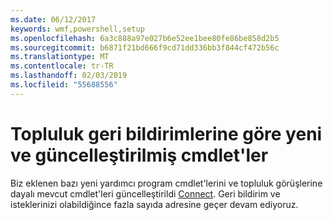 ```yaml
---
ms.date: 06/12/2017
keywords: wmf,powershell,setup
ms.openlocfilehash: 6a3c888a97e027b6e52ee1bee80fe86be858d2b5
ms.sourcegitcommit: b6871f21bd666f9cd71dd336bb3f844cf472b56c
ms.translationtype: MT
ms.contentlocale: tr-TR
ms.lasthandoff: 02/03/2019
ms.locfileid: "55688556"
---
```

# <a name="new-and-updated-cmdlets-based-on-community-feedback"></a>Topluluk geri bildirimlerine göre yeni ve güncelleştirilmiş cmdlet'ler
Biz eklenen bazı yeni yardımcı program cmdlet'lerini ve topluluk görüşlerine dayalı mevcut cmdlet'leri güncelleştirildi [Connect](https://connect.microsoft.com/powershell). Geri bildirim ve isteklerinizi olabildiğince fazla sayıda adresine geçer devam ediyoruz.
